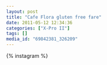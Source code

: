 ```yaml
---
layout: post
title: "Cafe Flora gluten free fare"
date: 2011-05-12 12:34:36
categories: ["X-Pro II"]
tags: []
media_id: "69842381_326209"
---
```


{% instagram %}
